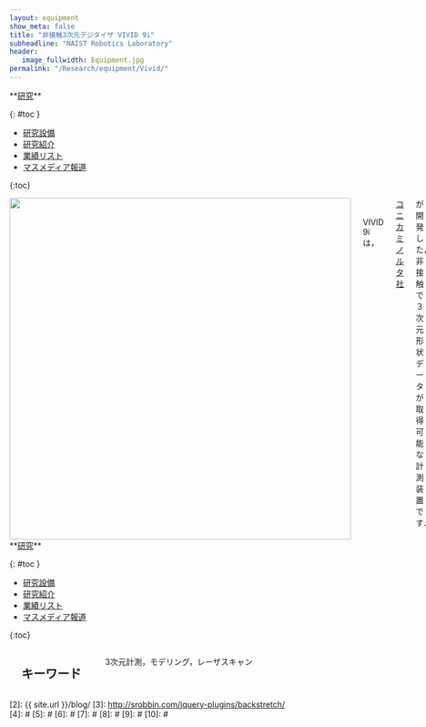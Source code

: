 ```yaml
---
layout: equipment
show_meta: false
title: "非接触3次元デジタイザ VIVID 9i"
subheadline: "NAIST Robotics Laboratory"
header:
   image_fullwidth: Equipment.jpg
permalink: "/Research/equipment/Vivid/"
---
```


<div class="row">
<div class="medium-4 medium-push-8 columns" markdown="1">
<div class="panel radius" markdown="1">
**<a href="{{ site.url }}{{ site.baseurl }}/Research/">研究</a>**

{: #toc }
*  <a href="{{ site.url }}{{ site.baseurl }}/Research/equipment/">研究設備</a>  
*  <a href="{{ site.url }}{{ site.baseurl }}/Research/topics/">研究紹介</a>  
*  <a href="{{ site.url }}{{ site.baseurl }}/Research/publication/">業績リスト</a>  
*  <a href="{{ site.url }}{{ site.baseurl }}/Research/press/">マスメディア報道</a>  

{:toc}
</div>
</div><!-- /.medium-4.columns -->

<div class="medium-8 medium-pull-4 columns" markdown="1">
<div style="text-align:center">
<img class="t50" src="{{ site.urlimg }}VIVID2.jpg" alt="" style="width: 600px;" style="height: 350px;">
</div>
<br/>
<br/>
VIVID 9iは，<a href="https://www.konicaminolta.com/jp-ja/index.html">コニカミノルタ社</a>が開発した，非接触で３次元形状データが取得可能な計測装置です．

1回のスキャンで640×480点の計測をおこない，距離データと同時にカラー画像データも取得できます． 測定時間は1スキャン2.5秒，±50μmの精度で高速・高精度な計測が可能となっています．


<div class="image_margin" style>
    
</div>

</div>
</div><!-- /.row -->

<div class="row">
<div class="medium-4 medium-push-8 columns" markdown="1">
<div class="panel radius" markdown="1">
**<a href="{{ site.url }}{{ site.baseurl }}/Research/">研究</a>**

{: #toc }
*  <a href="{{ site.url }}{{ site.baseurl }}/Research/equipment/">研究設備</a>  
*  <a href="{{ site.url }}{{ site.baseurl }}/Research/topics/">研究紹介</a>  
*  <a href="{{ site.url }}{{ site.baseurl }}/Research/publication/">業績リスト</a>  
*  <a href="{{ site.url }}{{ site.baseurl }}/Research/press/">マスメディア報道</a>  

{:toc}
</div>
</div><!-- /.medium-4.columns -->

<div class="medium-8 medium-pull-4 columns" markdown="1">
 
<div style="text-align:center">

</div>

## <span style="font-size: 100%">キーワード</span>
___
3次元計測，モデリング，レーザスキャン
</div> 
</div><!-- /.row -->



 [1]: http://kramdown.gettalong.org/converter/html.html#toc
 [2]: {{ site.url }}/blog/
 [3]: http://srobbin.com/jquery-plugins/backstretch/
 [4]: #
 [5]: #
 [6]: #
 [7]: #
 [8]: #
 [9]: #
 [10]: #
